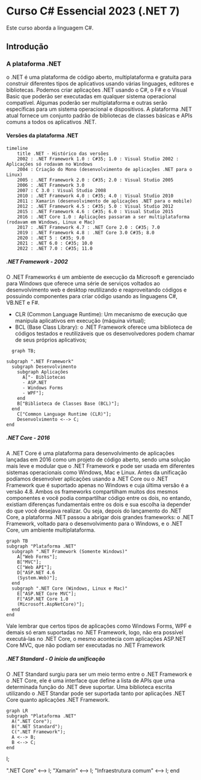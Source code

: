 # Curso C# Essencial 2023 (.NET 7)

Este curso aborda a linguagem C#.

## Introdução

### A plataforma .NET

o .NET é uma plataforma de código aberto, multiplataforma e gratuita para construir diferentes tipos de aplicativos usando várias linguages, editores e bibliotecas.
Podemos criar aplicações .NET usando o C#, o F# e o Visual Basic que poderão ser executadas em qualquer sistema operacional compatível. Algumas poderão ser multiplataforma e outras serão específicas para um sistema operacional e dispositivos.
A plataforma .NET atual fornece um conjunto padrão de bibliotecas de classes básicas e APIs comuns a todos os aplicativos .NET.

#### Versões da plataforma .NET

```mermaid
timeline
    title .NET - Histórico das versões
    2002 : .NET Framework 1.0 : C#35; 1.0 : Visual Studio 2002 : Aplicações só rodavam no Windows
    2004 : Criação do Mono (desenvolvimento de aplicações .NET para o Linux)
    2005 : .NET Framework 2.0 : C#35; 2.0 : Visual Studio 2005
    2006 : .NET Framework 3.0
    2007 : C 3.0 : Visual Studio 2008
    2010 : .NET Framework 4.0 : C#35; 4.0 : Visual Studio 2010
    2011 : Xamarin (desenvolvimento de aplicações .NET para o mobile)
    2012 : .NET Framework 4.5 : C#35; 5.0 : Visual Studio 2012
    2015 : .NET Framework 4.6 : C#35; 6.0 : Visual Studio 2015
    2016 : .NET Core 1.0 : Aplicações passaram a ser multiplataforma (rodavam em Windows, Linux e Mac)
    2017 : .NET Framework 4.7 : .NET Core 2.0 : C#35; 7.0
    2019 : .NET Framework 4.8 : .NET Core 3.0 C#35; 8.0
    2020 : .NET 5 : C#35; 9.0
    2021 : .NET 6.0 : C#35; 10.0
    2022 : .NET 7.0 : C#35; 11.0
```

##### .NET Framework - 2002

O .NET Frameworks é um ambiente de execução da Microsoft e gerenciado para Windows que oferece uma série de serviços voltados ao desenvolvimento web e desktop reutilizando e reaproveitando códigos e possuindo componentes para criar código usando as linguagens C#, VB.NET e F#.

- CLR (Common Language Runtime): Um mecanismo de execução que manipula aplicativos em execução (máquina virtual);
- BCL (Base Class Library): o .NET Framework oferece uma biblioteca de códigos testados e reutilizáveis que os desenvolvedores podem chamar de seus próprios aplicativos;

```mermaid
  graph TB;

subgraph ".NET Framework"
  subgraph Desenvolvimento
    subgraph Aplicações
      A["- Bibliotecas
      - ASP.NET
      - Windows Forms
      - WPF"];
    end
    B["Biblioteca de Classes Base (BCL)"];
  end
    C["Common Language Runtime (CLR)"];
    Desenvolvimento <--> C;
end
```

##### .NET Core - 2016

A .NET Core é uma plataforma para desenvolvimento de aplicações lançadas em 2016 como um projeto de código aberto, sendo uma solução mais leve e modular que o .NET Framework e pode ser usada em diferentes sistemas operacionais como Windows, Mac e Linux.
Antes da unificação podíamos desenvolver aplicações usando a .NET Core ou o .NET Framework que é suportado apenas no Windows e cuja última versão é a versão 4.8.
Ambos os frameworks compartilham muitos dos mesmos componentes e você podia compartilhar código entre os dois, no entando, existiam diferenças fundamentais entre os dois e sua escolha ia depender do que você desejava realizar.
Ou seja, depois do lançamento do .NET Core, a plataforma .NET passou a abrigar dois grandes frameworks: o .NET Framework, voltado para o desenvolvimento para o Windows, e o .NET Core, um ambiente multiplataforma.

```mermaid
graph TB
subgraph "Plataforma .NET"
  subgraph ".NET Framework (Somente Windows)"
    A["Web Forms"];
    B["MVC"];
    C["Web API"];
    D["ASP.NET 4.6
    (System.Web)"];
  end
  subgraph ".NET Core (Windows, Linux e Mac)"
    E["ASP.NET Core MVC"];
    F["ASP.NET Core 1.0
    (Microsoft.AspNetCore)"];
  end
end
```

Vale lembrar que certos tipos de aplicações como Windows Forms, WPF e demais só eram suportadas no .NET Framework, logo, não era possível executá-las no .NET Core, o mesmo acontecia com aplicações ASP.NET Core MVC, que não podiam ser executadas no .NET Framework

##### .NET Standard - O início da unificação

O .NET Standard surgiu para ser um meio termo entre o .NET Framework e o .NET Core, ele é uma interface que define a lista de APIs que uma determinada função do .NET deve suportar.
Uma biblioteca escrita utilizando o .NET Standar pode ser suportada tanto por aplicações .NET Core quanto aplicações .NET Framework.

```mermaid
graph LR
subgraph "Plataforma .NET"
  A(".NET Core");
  B(".NET Standard");
  C(".NET Framework");
  A <--> B;
  B <--> C;
end
```

<!-- ```mermaid
graph TB
subgraph "Plataforma .NET"
  subgraph ".NET Framework"
    A["WPF"];
    B["Windows Forms"];
    C["ASP.NET"];
  end
  subgraph ".NET Core"
    D["UWP"];
    E["ASP.NET Core"];
  end
  subgraph "Xamarin"
    F["iOS"];
    G["OS X"];
    H["Android"];
  end
  I[".NET Standard"];
  subgraph "Infraestrutura comum"
    J["Compiladores"];
    K["Linguagens"];
    L["Componentes de runtime"];
  end
  ".NET Framework" <--> I;
  ".NET Core" <--> I;
  "Xamarin" <--> I;
  "Infraestrutura comum" <--> I;
end
``` -->
